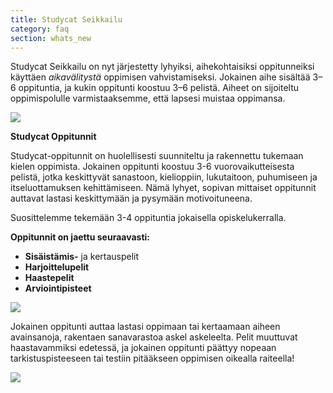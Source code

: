 ```yaml
---
title: Studycat Seikkailu
category: faq
section: whats_new
---
```

Studycat Seikkailu on nyt järjestetty lyhyiksi, aihekohtaisiksi oppitunneiksi käyttäen *aikavälitystä* oppimisen vahvistamiseksi. Jokainen aihe sisältää 3–6 oppituntia, ja kukin oppitunti koostuu 3–6 pelistä. Aiheet on sijoiteltu oppimispolulle varmistaaksemme, että lapsesi muistaa oppimansa.  
  
![](https://help.studycat.com/hc/article_attachments/40395054421145)  



 


**Studycat Oppitunnit**


Studycat-oppitunnit on huolellisesti suunniteltu ja rakennettu tukemaan kielen oppimista. Jokainen oppitunti koostuu 3-6 vuorovaikutteisesta pelistä, jotka keskittyvät sanastoon, kielioppiin, lukutaitoon, puhumiseen ja itseluottamuksen kehittämiseen. Nämä lyhyet, sopivan mittaiset oppitunnit auttavat lastasi keskittymään ja pysymään motivoituneena.   
  
Suosittelemme tekemään 3-4 oppituntia jokaisella opiskelukerralla.   
  
**Oppitunnit on jaettu seuraavasti:**


* **Sisäistämis-** ja kertauspelit
* **Harjoittelupelit**
* **Haastepelit**
* **Arviointipisteet**


  
![](https://help.studycat.com/hc/article_attachments/40396315316121)


 


Jokainen oppitunti auttaa lastasi oppimaan tai kertaamaan aiheen avainsanoja, rakentaen sanavarastoa askel askeleelta. Pelit muuttuvat haastavammiksi edetessä, ja jokainen oppitunti päättyy nopeaan tarkistuspisteeseen tai testiin pitääkseen oppimisen oikealla raiteella!


  
![](https://help.studycat.com/hc/article_attachments/40396294306841)